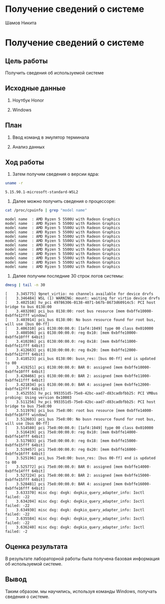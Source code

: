 # Получение сведений о системе
Шамов Никита

# Получение сведений о системе

## Цель работы

Получить сведения об используемой системе

## Исходные данные

1.  Ноутбук Honor

2.  Windows

## План

1.  Ввод команд в эмулятор терминала

2.  Анализ данных

## Ход работы

1.  Затем получим сведения о версии ядра:

``` bash
uname -r
```

    5.15.90.1-microsoft-standard-WSL2

1.  Далее можно получить сведения о процессоре:

``` bash
cat /proc/cpuinfo | grep "model name"
```

    model name  : AMD Ryzen 5 5500U with Radeon Graphics
    model name  : AMD Ryzen 5 5500U with Radeon Graphics
    model name  : AMD Ryzen 5 5500U with Radeon Graphics
    model name  : AMD Ryzen 5 5500U with Radeon Graphics
    model name  : AMD Ryzen 5 5500U with Radeon Graphics
    model name  : AMD Ryzen 5 5500U with Radeon Graphics
    model name  : AMD Ryzen 5 5500U with Radeon Graphics
    model name  : AMD Ryzen 5 5500U with Radeon Graphics
    model name  : AMD Ryzen 5 5500U with Radeon Graphics
    model name  : AMD Ryzen 5 5500U with Radeon Graphics
    model name  : AMD Ryzen 5 5500U with Radeon Graphics
    model name  : AMD Ryzen 5 5500U with Radeon Graphics

1.  Далее получим последние 30 строк логов системы:

``` bash
dmesg | tail -n 30
```

    [    3.345775] 9pnet_virtio: no channels available for device drvfs
    [    3.346484] WSL (1) WARNING: mount: waiting for virtio device drvfs
    [    3.402518] hv_pci 49786306-0138-4071-b67b-8673d60914c5: PCI host bridge to bus 0138:00
    [    3.403208] pci_bus 0138:00: root bus resource [mem 0xbffe10000-0xbffe12fff window]
    [    3.403914] pci_bus 0138:00: No busn resource found for root bus, will use [bus 00-ff]
    [    3.406310] pci 0138:00:00.0: [1af4:1049] type 00 class 0x010000
    [    3.408506] pci 0138:00:00.0: reg 0x10: [mem 0xbffe10000-0xbffe10fff 64bit]
    [    3.410286] pci 0138:00:00.0: reg 0x18: [mem 0xbffe11000-0xbffe11fff 64bit]
    [    3.412663] pci 0138:00:00.0: reg 0x20: [mem 0xbffe12000-0xbffe12fff 64bit]
    [    3.418523] pci_bus 0138:00: busn_res: [bus 00-ff] end is updated to 00
    [    3.419251] pci 0138:00:00.0: BAR 0: assigned [mem 0xbffe10000-0xbffe10fff 64bit]
    [    3.420466] pci 0138:00:00.0: BAR 2: assigned [mem 0xbffe11000-0xbffe11fff 64bit]
    [    3.421834] pci 0138:00:00.0: BAR 4: assigned [mem 0xbffe12000-0xbffe12fff 64bit]
    [    3.452555] hv_pci 993351d5-75e8-42bc-aad7-d83cadbfbb25: PCI VMBus probing: Using version 0x10003
    [    3.511256] hv_pci 993351d5-75e8-42bc-aad7-d83cadbfbb25: PCI host bridge to bus 75e8:00
    [    3.511976] pci_bus 75e8:00: root bus resource [mem 0xbffe14000-0xbffe16fff window]
    [    3.512603] pci_bus 75e8:00: No busn resource found for root bus, will use [bus 00-ff]
    [    3.514580] pci 75e8:00:00.0: [1af4:1049] type 00 class 0x010000
    [    3.516419] pci 75e8:00:00.0: reg 0x10: [mem 0xbffe14000-0xbffe14fff 64bit]
    [    3.517983] pci 75e8:00:00.0: reg 0x18: [mem 0xbffe15000-0xbffe15fff 64bit]
    [    3.519457] pci 75e8:00:00.0: reg 0x20: [mem 0xbffe16000-0xbffe16fff 64bit]
    [    3.525196] pci_bus 75e8:00: busn_res: [bus 00-ff] end is updated to 00
    [    3.525772] pci 75e8:00:00.0: BAR 0: assigned [mem 0xbffe14000-0xbffe14fff 64bit]
    [    3.527224] pci 75e8:00:00.0: BAR 2: assigned [mem 0xbffe15000-0xbffe15fff 64bit]
    [    3.528481] pci 75e8:00:00.0: BAR 4: assigned [mem 0xbffe16000-0xbffe16fff 64bit]
    [    3.633370] misc dxg: dxgk: dxgkio_query_adapter_info: Ioctl failed: -22
    [    3.634204] misc dxg: dxgk: dxgkio_query_adapter_info: Ioctl failed: -22
    [    3.634930] misc dxg: dxgk: dxgkio_query_adapter_info: Ioctl failed: -22
    [    3.635584] misc dxg: dxgk: dxgkio_query_adapter_info: Ioctl failed: -22
    [    3.636240] misc dxg: dxgk: dxgkio_query_adapter_info: Ioctl failed: -2

## Оценка результата

В результате лабораторной работы была получена базовая информация об
используемой системе.

## Вывод

Таким образом. мы научились, используя команды Windows, получать
сведения о системе.
